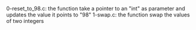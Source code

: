 0-reset_to_98.c: the function take a pointer to an "int" as parameter and updates the value it points to "98"
1-swap.c: the function swap the values of two integers 
